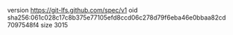 version https://git-lfs.github.com/spec/v1
oid sha256:061c028c17c8b375e77105efd8ccd06c278d79f6eba46e0bbaa82cd7097548f4
size 3015
